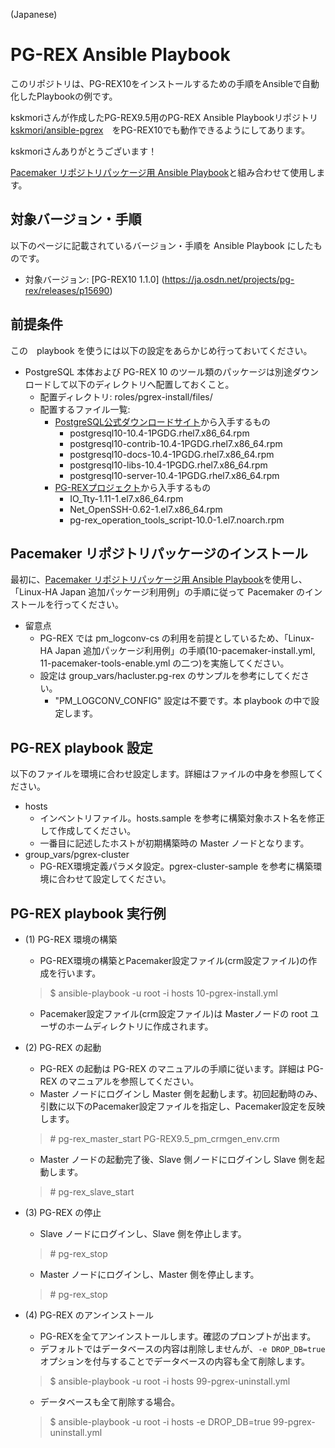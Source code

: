 (Japanese)

# PG-REX Ansible Playbook

このリポジトリは、PG-REX10をインストールするための手順をAnsibleで自動化したPlaybookの例です。

kskmoriさんが作成したPG-REX9.5用のPG-REX Ansible Playbookリポジトリ[kskmori/ansible-pgrex](https://github.com/kskmori/ansible-pgrex)　をPG-REX10でも動作できるようにしてあります。

kskmoriさんありがとうございます！

[Pacemaker リポジトリパッケージ用 Ansible Playbook](https://github.com/kskmori/ansible-pacemaker)と組み合わせて使用します。

## 対象バージョン・手順

以下のページに記載されているバージョン・手順を Ansible Playbook にしたものです。

* 対象バージョン: [PG-REX10 1.1.0] (https://ja.osdn.net/projects/pg-rex/releases/p15690)

## 前提条件

この　playbook を使うには以下の設定をあらかじめ行っておいてください。

* PostgreSQL 本体および PG-REX 10 のツール類のパッケージは別途ダウンロードして以下のディレクトリへ配置しておくこと。
  * 配置ディレクトリ: roles/pgrex-install/files/
  * 配置するファイル一覧:
    * [PostgreSQL公式ダウンロードサイト](https://www.postgresql.org/download/)から入手するもの
      * postgresql10-10.4-1PGDG.rhel7.x86_64.rpm
      * postgresql10-contrib-10.4-1PGDG.rhel7.x86_64.rpm
      * postgresql10-docs-10.4-1PGDG.rhel7.x86_64.rpm
      * postgresql10-libs-10.4-1PGDG.rhel7.x86_64.rpm
      * postgresql10-server-10.4-1PGDG.rhel7.x86_64.rpm
    * [PG-REXプロジェクト](https://osdn.net/projects/pg-rex/)から入手するもの
      * IO_Tty-1.11-1.el7.x86_64.rpm
      * Net_OpenSSH-0.62-1.el7.x86_64.rpm
      * pg-rex_operation_tools_script-10.0-1.el7.noarch.rpm

## Pacemaker リポジトリパッケージのインストール

最初に、[Pacemaker リポジトリパッケージ用 Ansible Playbook](https://github.com/kskmori/ansible-pacemaker)を使用し、「Linux-HA Japan 追加パッケージ利用例」の手順に従って Pacemaker のインストールを行ってください。

* 留意点
  * PG-REX では pm_logconv-cs の利用を前提としているため、「Linux-HA Japan 追加パッケージ利用例」の手順(10-pacemaker-install.yml, 11-pacemaker-tools-enable.yml の二つ)を実施してください。
  * 設定は group_vars/hacluster.pg-rex のサンプルを参考にしてください。
    * "PM_LOGCONV_CONFIG" 設定は不要です。本 playbook の中で設定します。

## PG-REX playbook 設定

以下のファイルを環境に合わせ設定します。詳細はファイルの中身を参照してください。

* hosts
  * インベントリファイル。hosts.sample を参考に構築対象ホスト名を修正して作成してください。
  * 一番目に記述したホストが初期構築時の Master ノードとなります。
* group_vars/pgrex-cluster
  * PG-REX環境定義パラメタ設定。pgrex-cluster-sample を参考に構築環境に合わせて設定してください。

## PG-REX playbook 実行例

* (1) PG-REX 環境の構築
  * PG-REX環境の構築とPacemaker設定ファイル(crm設定ファイル)の作成を行います。

  > $ ansible-playbook -u root -i hosts 10-pgrex-install.yml

  * Pacemaker設定ファイル(crm設定ファイル)は Masterノードの root ユーザのホームディレクトリに作成されます。

* (2) PG-REX の起動
  * PG-REX の起動は PG-REX のマニュアルの手順に従います。詳細は PG-REX のマニュアルを参照してください。
  * Master ノードにログインし Master 側を起動します。初回起動時のみ、引数に以下のPacemaker設定ファイルを指定し、Pacemaker設定を反映します。

  >  \# pg-rex_master_start PG-REX9.5_pm_crmgen_env.crm

  * Master ノードの起動完了後、Slave 側ノードにログインし Slave 側を起動します。

  >  \# pg-rex_slave_start

* (3) PG-REX の停止

  * Slave ノードにログインし、Slave 側を停止します。

  >  \# pg-rex_stop

  * Master ノードにログインし、Master 側を停止します。

  >  \# pg-rex_stop

* (4) PG-REX のアンインストール
  * PG-REXを全てアンインストールします。確認のプロンプトが出ます。
  * デフォルトではデータベースの内容は削除しませんが、`-e DROP_DB=true` オプションを付与することでデータベースの内容も全て削除します。

  > $ ansible-playbook -u root -i hosts 99-pgrex-uninstall.yml

  * データベースも全て削除する場合。

  > $ ansible-playbook -u root -i hosts -e DROP_DB=true 99-pgrex-uninstall.yml

